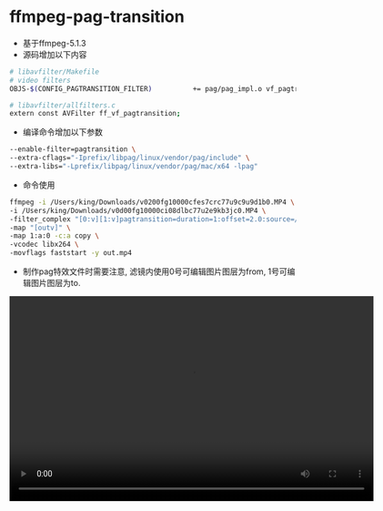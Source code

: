 # ffmpeg-pag-transition

* 基于ffmpeg-5.1.3
* 源码增加以下内容
```bash
# libavfilter/Makefile
# video filters
OBJS-$(CONFIG_PAGTRANSITION_FILTER)          += pag/pag_impl.o vf_pagtransition.o

# libavfilter/allfilters.c
extern const AVFilter ff_vf_pagtransition;
```
* 编译命令增加以下参数
```bash
--enable-filter=pagtransition \
--extra-cflags="-Iprefix/libpag/linux/vendor/pag/include" \
--extra-libs="-Lprefix/libpag/linux/vendor/pag/mac/x64 -lpag"
```
* 命令使用
```bash
ffmpeg -i /Users/king/Downloads/v0200fg10000cfes7crc77u9c9u9d1b0.MP4 \
-i /Users/king/Downloads/v0d00fg10000ci08dlbc77u2e9kb3jc0.MP4 \
-filter_complex "[0:v][1:v]pagtransition=duration=1:offset=2.0:source=/Users/king/WorkSpace/FFmpeg/ffmpeg-pag-transition/test.pag[s2];[s2]format=yuv420p[outv]" \
-map "[outv]" \
-map 1:a:0 -c:a copy \
-vcodec libx264 \
-movflags faststart -y out.mp4
```
* 制作pag特效文件时需要注意, 滤镜内使用0号可编辑图片图层为from, 1号可编辑图片图层为to.

<video width="640" height="360" controls>
    <source src="https://github.com/0x1306a94/ffmpeg-pag-transition/releases/download/temp_file/out.mp4" type="video/mp4">
</video>
